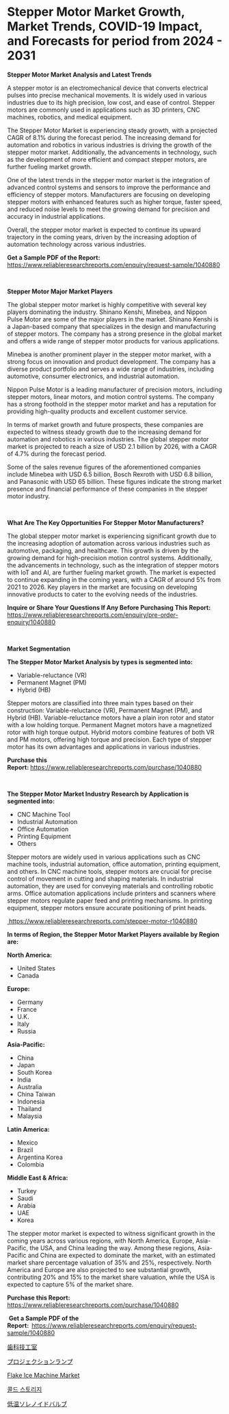 <p><h1>Stepper Motor Market Growth, Market Trends, COVID-19 Impact, and Forecasts for period from 2024 - 2031</h1></p><p><strong>Stepper Motor Market Analysis and Latest Trends</strong></p>
<p><p>A stepper motor is an electromechanical device that converts electrical pulses into precise mechanical movements. It is widely used in various industries due to its high precision, low cost, and ease of control. Stepper motors are commonly used in applications such as 3D printers, CNC machines, robotics, and medical equipment.</p><p>The Stepper Motor Market is experiencing steady growth, with a projected CAGR of 8.1% during the forecast period. The increasing demand for automation and robotics in various industries is driving the growth of the stepper motor market. Additionally, the advancements in technology, such as the development of more efficient and compact stepper motors, are further fueling market growth.</p><p>One of the latest trends in the stepper motor market is the integration of advanced control systems and sensors to improve the performance and efficiency of stepper motors. Manufacturers are focusing on developing stepper motors with enhanced features such as higher torque, faster speed, and reduced noise levels to meet the growing demand for precision and accuracy in industrial applications.</p><p>Overall, the stepper motor market is expected to continue its upward trajectory in the coming years, driven by the increasing adoption of automation technology across various industries.</p></p>
<p><strong>Get a Sample PDF of the Report:&nbsp;</strong> <a href="https://www.reliableresearchreports.com/enquiry/request-sample/1040880">https://www.reliableresearchreports.com/enquiry/request-sample/1040880</a></p>
<p>&nbsp;</p>
<p><strong>Stepper Motor Major Market Players</strong></p>
<p><p>The global stepper motor market is highly competitive with several key players dominating the industry. Shinano Kenshi, Minebea, and Nippon Pulse Motor are some of the major players in the market. Shinano Kenshi is a Japan-based company that specializes in the design and manufacturing of stepper motors. The company has a strong presence in the global market and offers a wide range of stepper motor products for various applications.</p><p>Minebea is another prominent player in the stepper motor market, with a strong focus on innovation and product development. The company has a diverse product portfolio and serves a wide range of industries, including automotive, consumer electronics, and industrial automation.</p><p>Nippon Pulse Motor is a leading manufacturer of precision motors, including stepper motors, linear motors, and motion control systems. The company has a strong foothold in the stepper motor market and has a reputation for providing high-quality products and excellent customer service.</p><p>In terms of market growth and future prospects, these companies are expected to witness steady growth due to the increasing demand for automation and robotics in various industries. The global stepper motor market is projected to reach a size of USD 2.1 billion by 2026, with a CAGR of 4.7% during the forecast period.</p><p>Some of the sales revenue figures of the aforementioned companies include Minebea with USD 6.5 billion, Bosch Rexroth with USD 6.8 billion, and Panasonic with USD 65 billion. These figures indicate the strong market presence and financial performance of these companies in the stepper motor industry.</p></p>
<p>&nbsp;</p>
<p><strong>What Are The Key Opportunities For Stepper Motor Manufacturers?</strong></p>
<p><p>The global stepper motor market is experiencing significant growth due to the increasing adoption of automation across various industries such as automotive, packaging, and healthcare. This growth is driven by the growing demand for high-precision motion control systems. Additionally, the advancements in technology, such as the integration of stepper motors with IoT and AI, are further fueling market growth. The market is expected to continue expanding in the coming years, with a CAGR of around 5% from 2021 to 2026. Key players in the market are focusing on developing innovative products to cater to the evolving needs of the industries.</p></p>
<p><strong>Inquire or Share Your Questions If Any Before Purchasing This Report:</strong> <a href="https://www.reliableresearchreports.com/enquiry/pre-order-enquiry/1040880">https://www.reliableresearchreports.com/enquiry/pre-order-enquiry/1040880</a></p>
<p>&nbsp;</p>
<p><strong>Market Segmentation</strong></p>
<p><strong>The Stepper Motor Market Analysis by types is segmented into:</strong></p>
<p><ul><li>Variable-reluctance (VR)</li><li>Permanent Magnet (PM)</li><li>Hybrid (HB)</li></ul></p>
<p><p>Stepper motors are classified into three main types based on their construction: Variable-reluctance (VR), Permanent Magnet (PM), and Hybrid (HB). Variable-reluctance motors have a plain iron rotor and stator with a low holding torque. Permanent Magnet motors have a magnetized rotor with high torque output. Hybrid motors combine features of both VR and PM motors, offering high torque and precision. Each type of stepper motor has its own advantages and applications in various industries.</p></p>
<p><strong>Purchase this Report:&nbsp;</strong><a href="https://www.reliableresearchreports.com/purchase/1040880">https://www.reliableresearchreports.com/purchase/1040880</a></p>
<p>&nbsp;</p>
<p><strong>The Stepper Motor Market Industry Research by Application is segmented into:</strong></p>
<p><ul><li>CNC Machine Tool</li><li>Industrial Automation</li><li>Office Automation</li><li>Printing Equipment</li><li>Others</li></ul></p>
<p><p>Stepper motors are widely used in various applications such as CNC machine tools, industrial automation, office automation, printing equipment, and others. In CNC machine tools, stepper motors are crucial for precise control of movement in cutting and shaping materials. In industrial automation, they are used for conveying materials and controlling robotic arms. Office automation applications include printers and scanners where stepper motors regulate paper feed and printing mechanisms. In printing equipment, stepper motors ensure accurate positioning of print heads.</p></p>
<p><a href="https://www.reliableresearchreports.com/stepper-motor-r1040880">&nbsp;https://www.reliableresearchreports.com/stepper-motor-r1040880</a></p>
<p><strong>In terms of Region, the Stepper Motor Market Players available by Region are:</strong></p>
<p>
    <p> <strong> North America: </strong>
        <ul>
            <li>United States</li>
            <li>Canada</li>
        </ul>
        </p> 
    <p> <strong> Europe: </strong>
        <ul>
            <li>Germany</li>
            <li>France</li>
            <li>U.K.</li>
            <li>Italy</li>
            <li>Russia</li>
        </ul>
        </p> 
    <p> <strong> Asia-Pacific: </strong>
        <ul>
            <li>China</li>
            <li>Japan</li>
            <li>South Korea</li>
            <li>India</li>
            <li>Australia</li>
            <li>China Taiwan</li>
            <li>Indonesia</li>
            <li>Thailand</li>
            <li>Malaysia</li>
        </ul>
        </p> 
    <p> <strong> Latin America: </strong>
        <ul>
            <li>Mexico</li>
            <li>Brazil</li>
            <li>Argentina Korea</li>
            <li>Colombia</li>
        </ul>
        </p> 
    <p> <strong> Middle East & Africa: </strong>
        <ul>
            <li>Turkey</li>
            <li>Saudi</li>
            <li>Arabia</li>
            <li>UAE</li>
            <li>Korea</li>
        </ul>
    </p>
    </p>
<p><p>The stepper motor market is expected to witness significant growth in the coming years across various regions, with North America, Europe, Asia-Pacific, the USA, and China leading the way. Among these regions, Asia-Pacific and China are expected to dominate the market, with an estimated market share percentage valuation of 35% and 25%, respectively. North America and Europe are also projected to see substantial growth, contributing 20% and 15% to the market share valuation, while the USA is expected to capture 5% of the market share.</p></p>
<p><strong>Purchase this Report: </strong><a href="https://www.reliableresearchreports.com/purchase/1040880">https://www.reliableresearchreports.com/purchase/1040880</a></p>
<p>&nbsp;<strong>Get a Sample PDF of the Report:&nbsp;&nbsp;</strong><a href="https://www.reliableresearchreports.com/enquiry/request-sample/1040880">https://www.reliableresearchreports.com/enquiry/request-sample/1040880</a></p>
<p><strong></strong></p>
<p><p><a href="https://medium.com/@brendancole1992/%E6%AD%AF%E7%A7%91%E6%8A%80%E5%B7%A5%E6%89%80%E5%B8%82%E5%A0%B4-%E3%82%B7%E3%82%A7%E3%82%A2%E7%8E%87-%E5%B8%82%E5%A0%B4%E3%83%88%E3%83%AC%E3%83%B3%E3%83%89-%E5%B0%86%E6%9D%A5%E3%81%AE%E6%88%90%E9%95%B7%E3%82%92%E6%8E%A2%E3%82%8B-49396c3804e2">歯科技工室</a></p><p><a href="https://github.com/vlcostes/Market-Research-Report-List-1/blob/main/545446821264.md">プロジェクションランプ</a></p><p><a href="https://github.com/brentleyjimmiealvaradoz4l1rea/Market-Research-Report-List-2/blob/main/flake-ice-machine-market.md">Flake Ice Machine Market</a></p><p><a href="https://medium.com/@llanajer/%ED%95%9C%EA%B5%AD%EC%96%B4%EB%A1%9C-%EB%B2%88%EC%97%AD%ED%95%98%EB%A9%B4-%EB%8B%A4%EC%9D%8C%EA%B3%BC-%EA%B0%99%EC%8A%B5%EB%8B%88%EB%8B%A4-quot-cold-storage-%EC%8B%9C%EC%9E%A5-%EB%B3%B4%EA%B3%A0%EC%84%9C%EB%8A%94-%EC%9D%B4-%EC%8B%9C%EC%9E%A5%EC%9D%98-%EC%B5%9C%EC%8B%A0-%EB%8F%99%ED%96%A5%EA%B3%BC-%EC%84%B1%EC%9E%A5-%EA%B8%B0%ED%9A%8C%EB%A5%BC-%EB%B3%B4%EC%97%AC%EC%A4%8D%EB%8B%88%EB%8B%A4-quot-008bfb6f33ef">콜드 스토리지</a></p><p><a href="https://github.com/EstaSprer20231/Market-Research-Report-List-1/blob/main/246263921265.md">低温ソレノイドバルブ</a></p></p>